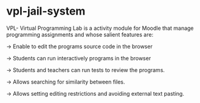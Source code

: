 # vpl-jail-system
VPL- Virtual Programming Lab is a activity module for Moodle that manage programming assignments and whose salient features are:
	
   -> Enable to edit the programs source code in the browser
   
   -> Students can run interactively programs in the browser
   
   -> Students and teachers can run tests to review the programs.
   
   -> Allows searching for similarity between files.
   
   -> Allows setting editing restrictions and avoiding external text pasting.

 
